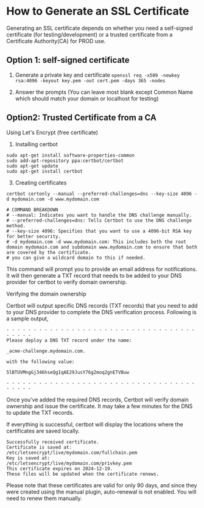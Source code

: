 # How to Generate an SSL Certificate

Generating an SSL certificate depends on whether you need a self-signed certificate (for testing/development) or a trusted certificate from a Certificate Authority(CA) for PROD use.

## Option 1: self-signed certificate
1. Generate a private key and certificate
   `openssl req -x509 -newkey rsa:4096 -keyout key.pem -out cert.pem -days 365 -nodes`

2. Answer the prompts (You can leave most blank except Common Name which should match your domain or localhost for testing)

## Option2: Trusted Certificate from a CA
Using Let's Encrypt (free certificate)

1. Installing certbot
```
sudo apt-get install software-properties-common
sudo add-apt-repository ppa:certbot/certbot
sudo apt-get update
sudo apt-get install certbot
```
3. Creating certificates
```
certbot certonly --manual --preferred-challenges=dns --key-size 4096 -d mydomain.com -d www.mydomain.com

# COMMAND BREAKDOWN
# --manual: Indicates you want to handle the DNS challenge manually.
# --preferred-challenges=dns: Tells Certbot to use the DNS challenge method.
# --key-size 4096: Specifies that you want to use a 4096-bit RSA key for better security.
# -d mydomain.com -d www.mydomain.com: This includes both the root domain mydomain.com and subdomain www.mydomain.com to ensure that both are covered by the certificate.
# you can give a wildcard domain to this if needed.
```
This command will prompt you to provide an email address for notifications. It will then generate a TXT record that needs to be added to your DNS provider for certbot to verify domain ownership.

Verifying the domain ownership

Certbot will output specific DNS records (TXT records) that you need to add to your DNS provider to complete the DNS verification process. Following is a sample output,

```
- - - - - - - - - - - - - - - - - - - - - - - - - - - - - - - - - - - - - - - -
Please deploy a DNS TXT record under the name:

_acme-challenge.mydomain.com.

with the following value:

5lBTUVMngGj346hseQgIqAE29JusY76g2moq2gnETVBuw

- - - - - - - - - - - - - - - - - - - - - - - - - - - - - - - - - - - - - - - -
```
Once you’ve added the required DNS records, Certbot will verify domain ownership and issue the certificate. It may take a few minutes for the DNS to update the TXT records.

If everything is successful, certbot will display the locations where the certificates are saved locally.

```
Successfully received certificate.
Certificate is saved at: /etc/letsencrypt/live/mydomain.com/fullchain.pem
Key is saved at:         /etc/letsencrypt/live/mydomain.com/privkey.pem
This certificate expires on 2024-12-19.
These files will be updated when the certificate renews.
```
Please note that these certificates are valid for only 90 days, and since they were created using the manual plugin, auto-renewal is not enabled. You will need to renew them manually.
